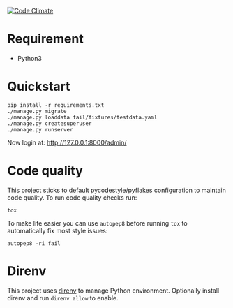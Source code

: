[![Code Climate](https://codeclimate.com/github/failmap/admin/badges/gpa.svg)](https://codeclimate.com/github/failmap/admin)

# Requirement

- Python3

# Quickstart

    pip install -r requirements.txt
    ./manage.py migrate
    ./manage.py loaddata fail/fixtures/testdata.yaml
    ./manage.py createsuperuser
    ./manage.py runserver

Now login at: http://127.0.0.1:8000/admin/

# Code quality

This project sticks to default pycodestyle/pyflakes configuration to maintain code quality. To run code quality checks run:

    tox

To make life easier you can use `autopep8` before running `tox` to automatically fix most style issues:

    autopep8 -ri fail

# Direnv

This project uses [direnv](https://direnv.net/) to manage Python environment. Optionally install direnv and run `direnv allow` to enable.
